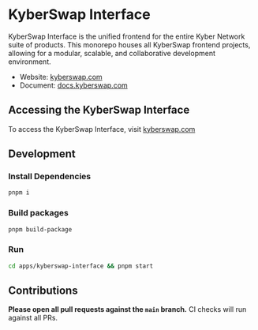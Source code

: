 # KyberSwap Interface

KyberSwap Interface is the unified frontend for the entire Kyber Network suite of products. This monorepo houses all KyberSwap frontend projects, allowing for a modular, scalable, and collaborative development environment.

- Website: [kyberswap.com](https://kyberswap.com/)
- Document: [docs.kyberswap.com](https://docs.kyberswap.com/)

## Accessing the KyberSwap Interface

To access the KyberSwap Interface, visit [kyberswap.com](https://kyberswap.com/)

## Development

### Install Dependencies

```bash
pnpm i
```
### Build packages

```bash
pnpm build-package
```
### Run

```bash
cd apps/kyberswap-interface && pnpm start
```

## Contributions

**Please open all pull requests against the `main` branch.**
CI checks will run against all PRs.

